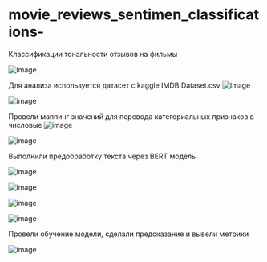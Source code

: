 # movie_reviews_sentimen_classifications-
Классификации тональности отзывов на фильмы

![image](https://github.com/PaslenAmari/movie_reviews_sentimen_classifications-/assets/106679149/8c2f9ab3-b521-4bc2-8488-9d2047f26f90)

Для анализа используется датасет с kaggle IMDB Dataset.csv
![image](https://github.com/PaslenAmari/movie_reviews_sentimen_classifications-/assets/106679149/b137f487-f1cc-4c92-8037-6727430060f6)

![image](https://github.com/PaslenAmari/movie_reviews_sentimen_classifications-/assets/106679149/8ee0b0e8-e4cb-4f6a-9b85-ed969e590a6b)

Провели маппинг значений для перевода категориальных признаков в числовые
![image](https://github.com/PaslenAmari/movie_reviews_sentimen_classifications-/assets/106679149/4cee02d0-015a-4b67-ae32-0e61186cdfe2)

![image](https://github.com/PaslenAmari/movie_reviews_sentimen_classifications-/assets/106679149/6a2d1e54-9d99-4b7f-9263-424848acd284)

Выполнили предобработку текста через BERT модель

![image](https://github.com/PaslenAmari/movie_reviews_sentimen_classifications-/assets/106679149/a7b7cd9b-942f-4568-959c-105fa54e4d22)

![image](https://github.com/PaslenAmari/movie_reviews_sentimen_classifications-/assets/106679149/937c220d-d48b-4d28-aaf2-d38ef1023897)

![image](https://github.com/PaslenAmari/movie_reviews_sentimen_classifications-/assets/106679149/95cfa996-5e42-4256-b3c7-4517a3bf32bc)

![image](https://github.com/PaslenAmari/movie_reviews_sentimen_classifications-/assets/106679149/c89f174c-df44-46ae-9f86-149cf51c5509)

Провели обучение модели, сделали предсказание и вывели метрики


![image](https://github.com/PaslenAmari/movie_reviews_sentimen_classifications-/assets/106679149/4a14dac7-c957-4178-869e-5855f0424a4e)
